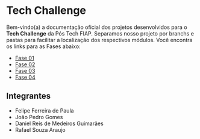 # Tech Challenge

Bem-vindo(a) a documentação oficial dos projetos desenvolvidos para o **Tech Challenge** da Pós Tech FIAP.
Separamos nosso projeto por branchs e pastas para facilitar a localização dos respectivos módulos.
Você encontra os links para as Fases abaixo:

- [Fase 01](fase-01)
- [Fase 02](fase-02)
- [Fase 03](fase-03)
- [Fase 04](fase-04)

## Integrantes

- Felipe Ferreira de Paula
- João Pedro Gomes
- Daniel Reis de Medeiros Guimarães
- Rafael Souza Araujo
